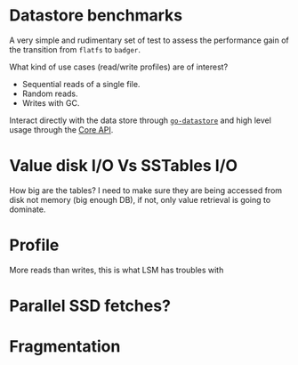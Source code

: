 # Datastore benchmarks

A very simple and rudimentary set of test to assess the performance gain of the transition from `flatfs` to `badger`.

What kind of use cases (read/write profiles) are of interest?

* Sequential reads of a single file.
* Random reads.
* Writes with GC.

Interact directly with the data store through [`go-datastore`](/cmd/datastore/main.go) and high level usage through the [Core API](/cmd/coreapi/main.go).


Value disk I/O Vs SSTables I/O
==============================

How big are the tables? I need to make sure they are being accessed from disk not memory (big enough DB), if not, only value retrieval is going to dominate.

Profile
=======

More reads than writes, this is what LSM has troubles with


Parallel SSD fetches?
===============


Fragmentation
=============
